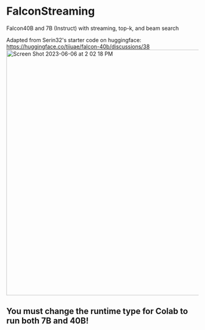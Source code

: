 # FalconStreaming
Falcon40B and 7B (Instruct) with streaming, top-k, and beam search

Adapted from Serin32's starter code on huggingface: https://huggingface.co/tiiuae/falcon-40b/discussions/38
<img width="643" alt="Screen Shot 2023-06-06 at 2 02 18 PM" src="https://github.com/andrewgcodes/FalconStreaming/assets/24441720/3275a0da-e39d-4233-bcf1-0e9c56daef40">

## You must change the runtime type for Colab to run both 7B and 40B!
